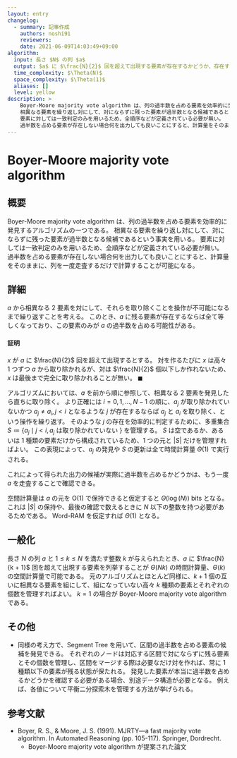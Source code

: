```yaml
---
layout: entry
changelog:
  - summary: 記事作成
    authors: noshi91
    reviewers:
    date: 2021-06-09T14:03:49+09:00
algorithm:
  input: 長さ $N$ の列 $a$
  output: $a$ に $\frac{N}{2}$ 回を超えて出現する要素が存在するかどうか、存在する場合その要素
  time_complexity: $\Theta(N)$
  space_complexity: $\Theta(1)$
  aliases: []
  level: yellow
description: >
    Boyer-Moore majority vote algorithm は、列の過半数を占める要素を効率的に発見するアルゴリズムの一つである。
    相異なる要素を繰り返し対にして、対にならずに残った要素が過半数となる候補であるという事実を用いる。
    要素に対しては一致判定のみを用いるため、全順序などが定義されている必要が無い。
    過半数を占める要素が存在しない場合何を出力しても良いことにすると、計算量をそのままに、列を一度走査するだけで計算することが可能になる。
---
```


# Boyer-Moore majority vote algorithm

## 概要

Boyer-Moore majority vote algorithm は、列の過半数を占める要素を効率的に発見するアルゴリズムの一つである。
相異なる要素を繰り返し対にして、対にならずに残った要素が過半数となる候補であるという事実を用いる。
要素に対しては一致判定のみを用いるため、全順序などが定義されている必要が無い。
過半数を占める要素が存在しない場合何を出力しても良いことにすると、計算量をそのままに、列を一度走査するだけで計算することが可能になる。

## 詳細

$a$ から相異なる $2$ 要素を対にして、それらを取り除くことを操作が不可能になるまで繰り返すことを考える。
このとき、$a$ に残る要素が存在するならば全て等しくなっており、この要素のみが $a$ の過半数を占める可能性がある。

#### 証明

$x$ が $a$ に $\frac{N}{2}$ 回を超えて出現するとする。
対を作るたびに $x$ は高々 $1$ つずつ $a$ から取り除かれるが、対は $\frac{N}{2}$ 個以下しか作れないため、$x$ は最後まで完全に取り除かれることが無い。
$\blacksquare$

アルゴリズムにおいては、$a$ を前から順に参照して、相異なる $2$ 要素を発見したら直ちに取り除く。
より正確には $i = 0, 1, \dots, N - 1$ の順に、$a _ j$ が取り除かれていないかつ $a _ j \neq a _ i, j \lt i$ となるような $j$ が存在するならば $a _ j$ と $a _ i$ を取り除く、という操作を繰り返す。
そのような $j$ の存在を効率的に判定するために、多重集合 $S \coloneqq \lbrace a _ j \mid j \lt i, a _ j$ は取り除かれていない $\rbrace$ を管理する。
$S$ は空であるか、あるいは $1$ 種類の要素だけから構成されているため、$1$ つの元と $\lvert S \rvert$ だけを管理すればよい。
この表現によって、$a _ j$ の発見や $S$ の更新は全て時間計算量 $\Theta(1)$ で実行される。

これによって得られた出力の候補が実際に過半数を占めるかどうかは、もう一度 $a$ を走査することで確認できる。

空間計算量は $a$ の元を $\mathrm{O}(1)$ で保持できると仮定すると $\Theta(\log(N))$ bits となる。
これは $\lvert S \rvert$ の保持や、最後の確認で数えるときに $N$ 以下の整数を持つ必要があるためである。
Word-RAM を仮定すれば $\Theta(1)$ となる。

## 一般化

長さ $N$ の列 $a$ と $1 \leq k \leq N$ を満たす整数 $k$ が与えられたとき、$a$ に $\frac{N}{k + 1}$ 回を超えて出現する要素を列挙することが $\Theta(Nk)$ の時間計算量、$\Theta(k)$ の空間計算量で可能である。
元のアルゴリズムとほとんど同様に、$k + 1$ 個の互いに相異なる要素を組にして、組になっていない高々 $k$ 種類の要素とそれぞれの個数を管理すればよい。
$k = 1$ の場合が Boyer-Moore majority vote algorithm である。

## その他

-   同様の考え方で、Segment Tree を用いて、区間の過半数を占める要素の候補を発見できる。
    それぞれのノードは対応する区間で対にならずに残る要素とその個数を管理し、区間をマージする際は必要なだけ対を作れば、常に $1$ 種類以下の要素が残る状態が保たれる。
    発見した要素が本当に過半数を占めるかどうかを確認する必要がある場合、別途データ構造が必要となる。
    例えば、各値について平衡二分探索木を管理する方法が挙げられる。

## 参考文献

-   Boyer, R. S., & Moore, J. S. (1991). MJRTY—a fast majority vote algorithm. In Automated Reasoning (pp. 105-117). Springer, Dordrecht.
    -   Boyer-Moore majority vote algorithm が提案された論文
